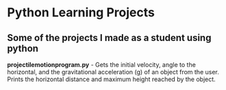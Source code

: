 # Python Learning Projects
<h2>Some of the projects I made as a student using python</h2>
<b>projectilemotionprogram.py</b> - Gets the initial velocity, angle to the horizontal, and the gravitational acceleration (g) of an object from the user. Prints the horizontal distance and maximum height reached by the object. 
